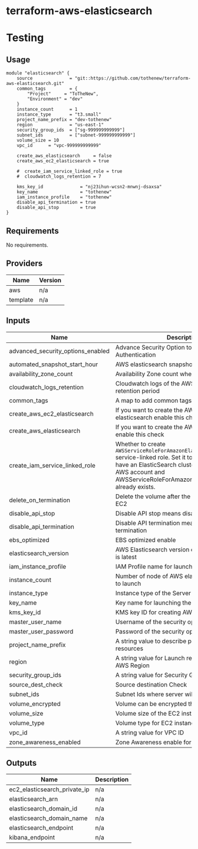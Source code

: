 # terraform-aws-elasticsearch

# Testing

## Usage

```
module "elasticsearch" {
    source              = "git::https://github.com/tothenew/terraform-aws-elasticsearch.git"
    common_tags         = {
        "Project"     = "ToTheNew",
        "Environment" = "dev"
    }
    instance_count      = 1
    instance_type       = "t3.small"
    project_name_prefix = "dev-tothenew"
    region              = "us-east-1"
    security_group_ids  = ["sg-999999999999"]
    subnet_ids          = ["subnet-999999999999"]
    volume_size = 10
    vpc_id      = "vpc-999999999999"

    create_aws_elasticsearch     = false
    create_aws_ec2_elasticsearch = true

    #  create_iam_service_linked_role = true
    #  cloudwatch_logs_retention = 7

    kms_key_id              = "nj23ihun-wcsn2-mnwnj-dsaxsa"
    key_name                = "tothenew"
    iam_instance_profile    = "tothenew"
    disable_api_termination = true
    disable_api_stop        = true
}
```

<!--- BEGIN_TF_DOCS --->

## Requirements

No requirements.

## Providers

| Name | Version |
|------|---------|
| aws | n/a |
| template | n/a |

## Inputs

| Name | Description | Type | Default | Required |
|------|-------------|------|---------|:--------:|
| advanced\_security\_options\_enabled | Advance Security Option to Enable for Authentication | `bool` | `false` | no |
| automated\_snapshot\_start\_hour | AWS elasticsearch snapshot start hour time | `number` | `22` | no |
| availability\_zone\_count | Availability Zone count when zone is enabled | `number` | `2` | no |
| cloudwatch\_logs\_retention | Cloudwatch logs of the AWS Elasticsearch retention period | `number` | `7` | no |
| common\_tags | A map to add common tags to all the resources | `map(string)` | n/a | yes |
| create\_aws\_ec2\_elasticsearch | If you want to create the AWS EC2 instance elasticsearch enable this check | `bool` | `true` | no |
| create\_aws\_elasticsearch | If you want to create the AWS elasticsearch enable this check | `bool` | `false` | no |
| create\_iam\_service\_linked\_role | Whether to create `AWSServiceRoleForAmazonElasticsearchService` service-linked role. Set it to `false` if you already have an ElasticSearch cluster created in the AWS account and AWSServiceRoleForAmazonElasticsearchService already exists. | `bool` | `false` | no |
| delete\_on\_termination | Delete the volume after the termination of the EC2 | `bool` | `true` | no |
| disable\_api\_stop | Disable API stop means disable instance stop | `bool` | `false` | no |
| disable\_api\_termination | Disable API termination means disable instance termination | `bool` | `false` | no |
| ebs\_optimized | EBS optimized enable | `bool` | `true` | no |
| elasticsearch\_version | AWS Elasticsearch version default is 7.10 which is latest | `string` | `"7.10"` | no |
| iam\_instance\_profile | IAM Profile name for launching the EC2 instance | `string` | `"undefined"` | no |
| instance\_count | Number of node of AWS elasticsearch you want to launch | `number` | `1` | no |
| instance\_type | Instance type of the Server | `string` | n/a | yes |
| key\_name | Key name for launching the EC2 instance | `string` | `"undefined"` | no |
| kms\_key\_id | KMS key ID for creating AWS resources | `string` | n/a | yes |
| master\_user\_name | Username of the security option enabled | `string` | `""` | no |
| master\_user\_password | Password of the security option enabled | `string` | `""` | no |
| project\_name\_prefix | A string value to describe prefix of all the resources | `string` | n/a | yes |
| region | A string value for Launch resources in which AWS Region | `string` | n/a | yes |
| security\_group\_ids | A string value for Security Group ID | `list(string)` | n/a | yes |
| source\_dest\_check | Source destination Check | `bool` | `true` | no |
| subnet\_ids | Subnet Ids where server will be launched | `list(string)` | n/a | yes |
| volume\_encrypted | Volume can be encrypted through this check | `bool` | `true` | no |
| volume\_size | Volume size of the EC2 instance | `number` | `100` | no |
| volume\_type | Volume type for EC2 instance default latest type | `string` | `"gp3"` | no |
| vpc\_id | A string value for VPC ID | `string` | n/a | yes |
| zone\_awareness\_enabled | Zone Awareness enable for multi AZ | `bool` | `false` | no |

## Outputs

| Name | Description |
|------|-------------|
| ec2\_elasticsearch\_private\_ip | n/a |
| elasticsearch\_arn | n/a |
| elasticsearch\_domain\_id | n/a |
| elasticsearch\_domain\_name | n/a |
| elasticsearch\_endpoint | n/a |
| kibana\_endpoint | n/a |

<!--- END_TF_DOCS --->
